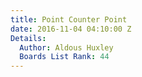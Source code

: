 ```yaml
---
title: Point Counter Point
date: 2016-11-04 04:10:00 Z
Details:
  Author: Aldous Huxley
  Boards List Rank: 44
---
```


